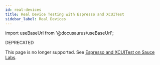 ```yaml
---
id: real-devices
title: Real Device Testing with Espresso and XCUITest
sidebar_label: Real Devices
---
```


import useBaseUrl from '@docusaurus/useBaseUrl';

<p><span className="sauceGold">DEPRECATED</span></p>


This page is no longer supported. See [Espresso and XCUITest on Sauce Labs](/mobile-apps/automated-testing/espresso-xcuitest/).

